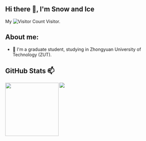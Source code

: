 ## Hi there 👋, I'm Snow and Ice

My ![Visitor Count](https://profile-counter.glitch.me/SnowAndIceCode/count.svg) Visitor.

## About me:

- 🌱 I'm a graduate student, studying in Zhongyuan University of Technology (ZUT).

## GitHub Stats 📫

<div>
  <img height="170" align="left" src="https://github-readme-stats.vercel.app/api?username=SnowAndIceCode&show_icons=true&theme=light" />
  <img src="https://github-readme-stats.vercel.app/api/top-langs/?username=SnowAndIceCode&hide_langs_below=1&theme=default&line_height=27&layout=compact" />
</div>
